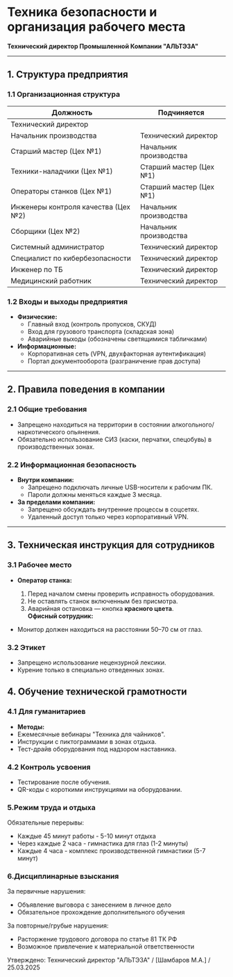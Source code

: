 # Техника безопасности и организация рабочего места  
**Технический директор Промышленной Компании "АЛЬТЭЗА"**  

-----

## **1. Структура предприятия**  
### **1.1 Организационная структура**
| Должность                          | Подчиняется                |
|-----------------------------------|----------------------------|
| Технический директор              |                            |
| Начальник производства            | Технический директор       |
| Старший мастер (Цех №1)           | Начальник производства    |
| Техники-наладчики (Цех №1)        | Старший мастер (Цех №1)   |
| Операторы станков (Цех №1)        | Старший мастер (Цех №1)   |
| Инженеры контроля качества (Цех №2)| Начальник производства    |
| Сборщики (Цех №2)                 | Начальник производства    |
| Системный администратор           | Технический директор       |
| Специалист по кибербезопасности    | Технический директор       |
| Инженер по ТБ                      | Технический директор       |
| Медицинский работник               | Технический директор       |


### **1.2 Входы и выходы предприятия**  
- **Физические:**  
  - Главный вход (контроль пропусков, СКУД)  
  - Вход для грузового транспорта (складская зона)  
  - Аварийные выходы (обозначены светящимися табличками)  
- **Информационные:**  
  - Корпоративная сеть (VPN, двухфакторная аутентификация)  
  - Портал документооборота (разграничение прав доступа)  

---

## **2. Правила поведения в компании**  
### **2.1 Общие требования**  
- Запрещено находиться на территории в состоянии алкогольного/наркотического опьянения.  
- Обязательно использование СИЗ (каски, перчатки, спецобувь) в производственных зонах.  

### **2.2 Информационная безопасность**  
- **Внутри компании:**  
  - Запрещено подключать личные USB-носители к рабочим ПК.  
  - Пароли должны меняться каждые 3 месяца.  
- **За пределами компании:**  
  - Запрещено обсуждать внутренние процессы в соцсетях.  
  - Удаленный доступ только через корпоративный VPN.  

---

## **3. Техническая инструкция для сотрудников**  
### **3.1 Рабочее место**  
- **Оператор станка:**  
  
  1. Перед началом смены проверить исправность оборудования.  
  2. Не оставлять станок включенным без присмотра.  
  3. Аварийная остановка — кнопка **красного цвета**.  
 **Офисный сотрудник:**
- Монитор должен находиться на расстоянии 50–70 см от глаз.
### **3.2 Этикет**
- Запрещено использование нецензурной лексики.
- Курение только в специально отведенных зонах.
## **4. Обучение технической грамотности**
### **4.1 Для гуманитариев**
- **Методы:**
- Ежемесячные вебинары "Техника для чайников".
- Инструкции с пиктограммами в зонах отдыха.
- Тест-драйв оборудования под надзором наставника.
### **4.2 Контроль усвоения**
- Тестирование после обучения.
- QR-коды с короткими инструкциями на оборудовании.

### **5.Режим труда и отдыха**
Обязательные перерывы:
- Каждые 45 минут работы - 5-10 минут отдыха
- Через каждые 2 часа - гимнастика для глаз (1-2 минуты)
- Каждые 4 часа - комплекс производственной гимнастики (5-7 минут)
  
### **6.Дисциплинарные взыскания**
За первичные нарушения:
- Объявление выговора с занесением в личное дело
- Обязательное прохождение дополнительного обучения

За повторные/грубые нарушения:
- Расторжение трудового договора по статье 81 ТК РФ
- Возможное привлечение к материальной ответственности
  
Утверждено: Технический директор "АЛЬТЭЗА" / [Шамбаров М.А.] / 25.03.2025
